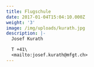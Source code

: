 ```yaml
---
title: Flugschule
date: 2017-01-04T15:04:10.000Z
weight: '3'
image: /img/uploads/kurath.jpg
description: |-
  Josef Kurath

  T +41\
  <mailto:josef.kurath@mfgt.ch>
---
```


